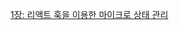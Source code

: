 [1장: 리액트 훅을 이용한 마이크로 상태 관리](https://northern-goldfish-40c.notion.site/1-2482c0bf62bd42949d51d128e9f1f6d0?pvs=25)
